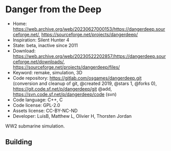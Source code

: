 # Danger from the Deep

- Home: https://web.archive.org/web/20230627000153/https://dangerdeep.sourceforge.net/, https://sourceforge.net/projects/dangerdeep/
- Inspiration: Silent Hunter 4
- State: beta, inactive since 2011
- Download: https://web.archive.org/web/20230522202857/https://dangerdeep.sourceforge.net/downloads/, https://sourceforge.net/projects/dangerdeep/files/
- Keyword: remake, simulation, 3D
- Code repository: https://gitlab.com/osgames/dangerdeep.git (conversion and cleanup of git, @created 2019, @stars 1, @forks 0), https://git.code.sf.net/p/dangerdeep/git @add, https://svn.code.sf.net/p/dangerdeep/code (svn)
- Code language: C++, C
- Code license: GPL-2.0
- Assets license: CC-BY-NC-ND
- Developer: LuisB, Matthew L, Olivier H, Thorsten Jordan

WW2 submarine simulation.

## Building
